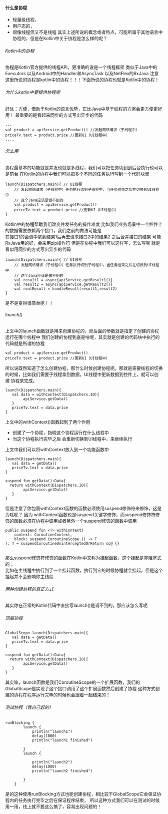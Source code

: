 #### 什么是协程
- 轻量级线程，
- 用户态的，
- 很像线程但又不是线程
其实上述所说的概念或者特点，可能所属于其他语言中协程的，但是在Kotlin中关于协程是怎么样的呢？

###### Kotlin中的协程
协程是Kotlin官方提供的线程API，更准确的说是一个线程框架
类似于Java中的Executors 以及Android中的Handler和AsyncTask 以及NetFlex的RxJava
注意这里所说的协程是kotlin中的协程！！！下面所说的协程也就是Kotlin中的协程！

###### 为什么kotlin中要提供协程呢
好处：方便，借助于Kotlin的语言优势，它比Java中基于线程的方案会更方便更好用！
最重要的是看起来同步的方式写出异步的代码
```
...
val product = apiService.getProduct() //发起网络请求（子线程中）
priceTv.text = product.price //更新UI（UI线程中）
....
```

###### 怎么用
协程最基本的功能就是并发也就是多线程，我们可以把任务切到到后台执行也可以是前台
在Kotlin的协程中我们可以把多个不同的任务执行写到一个代码块里

```
launch(Dispatchers.main){ // UI线程
    // 发起网络请求（子线程中）任务执行切到子线程中，当任务结束之后在切换到UI线程中
    // 这个Java应该是做不到的
    val product = apiService.getProduct() 
    priceTv.text = product.price //更新UI（UI线程中）
}
```
Kotlin中的协程帮助我们改变并发任务的操作难度
比如我们业务场景中一个控件上的数据需要依赖两个接口，我们之前的做法可能是  
在接口1的会调中拿到结果1后再去请求接口2中的结果2 之后合并接口的结果
可能RxJava用的好，会采用zip操作符
但是在协程中我们可以这样写，怎么写呢 就是看似用同步的方式写出异步的代码
```
launch(Dispatchers.main){ // UI线程
    // 发起网络请求（子线程中）任务执行切到子线程中，当任务结束之后在切换到UI线程中
    // 这个Java应该是做不到的
    val result1 = async{apiService.getResult1()} 
    val result2 = async{apiService.getResult2()}
    val realResult = handleResult(result1,result2)
}
```
是不是变得很简单呢！！

###### launch()
上文中的launch函数就是用来创建协程的，而后面的参数就是指定了创建的协程运行在哪个线程中
我们创建的协程到底是啥呢，其实就是创建的代码块中执行的代码就是所谓的协程
```
val product = apiService.getProduct() 
priceTv.text = product.price //更新UI（UI线程中）
```
所以说既然知道了怎么创建协程，那什么时候创建协程呢。那就是需要线程的切换的时候，比如我们需要子线程拿到数据，UI线程中更新数据到控件上，就可以创建
协程来完成。

```
launch(Dispatchers.main){
   val data = withContext(Dispatchers.IO){
        apiService.getData()
   }
   priceTv.text = data.price
}
```
上文中的withContext()函数起到了两个作用
- 创建了一个协程，指明这个协程运行在什么线程中
- 当这个协程执行完毕之后 会重新切换到UI线程中，来继续执行

上文中我们可以将withContext放入到一个功能函数中

```
launch(Dispatchers.main){
   val data = getData()
   priceTv.text = data.price
}

suspend fun getData():Data{
  return withContext(Dispatchers.IO){
        apiService.getData()
   }
}
```

但是注意了你包裹withContext函数的函数必须使用suspend修饰符来修饰，这是为啥呢？
因为 withContext函数也是suspend关键字修饰，而suspend修饰符修饰的函数必须在协程中调用或者另外一个suspend修饰的函数中调用

```
public suspend fun <T> withContext(
    context: CoroutineContext,
    block: suspend CoroutineScope.() -> T
): T = suspendCoroutineUninterceptedOrReturn sc@ {}
    
```
那么suspend修饰符修饰的函数在Kotlin中又称为挂起函数，这个挂起是非阻塞式的；  
比如在主线程中执行到了一个挂起函数，执行到它的时候协程就会挂起，但是这个挂起并不会影响你主线程

###### 两种创建协程的真正方式
其实你在正常的Kotlin代码中直接写launch()是调不到的，那应该怎么写呢
###### 顶层协程
```
GlobalScope.launch(Dispatchers.main){
   val data = getData()
   priceTv.text = data.price
}

suspend fun getData():Data{
  return withContext(Dispatchers.IO){
        apiService.getData()
   }
}
```
其实嘛，launch函数是我们CoroutineScope的一个扩展函数，我们的GlobalScope是实现了这个接口调用了这个扩展函数然后创建了协程
这种方式创建的协程在程序运行完毕的时候也会跟着一起结束的！
###### 测试协程（我自己起的）
```
runBlocking {
        launch {
            println("launch1")
            delay(1000)
            println("launch1 finished")

        }
        launch {

            println("launch2")
            delay(1000)
            println("launch2 finished")

        }
    }
```
是的这种使用runBlocking方式也能创建协程，相比较于GlobalScope它会保证协程内的任务执行完毕之后在保证程序结束，
所以这种方式我们可以在测试的时候用一用，线上就不要这么搞了，容易出现问题的！


